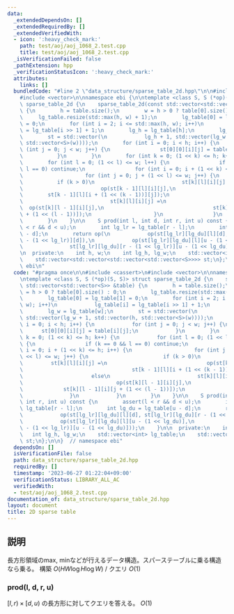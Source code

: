 ```yaml
---
data:
  _extendedDependsOn: []
  _extendedRequiredBy: []
  _extendedVerifiedWith:
  - icon: ':heavy_check_mark:'
    path: test/aoj/aoj_1068_2.test.cpp
    title: test/aoj/aoj_1068_2.test.cpp
  _isVerificationFailed: false
  _pathExtension: hpp
  _verificationStatusIcon: ':heavy_check_mark:'
  attributes:
    links: []
  bundledCode: "#line 2 \"data_structure/sparse_table_2d.hpp\"\n\n#include <cassert>\n\
    #include <vector>\n\nnamespace ebi {\n\ntemplate <class S, S (*op)(S, S)> struct\
    \ sparse_table_2d {\n    sparse_table_2d(const std::vector<std::vector<S>> &table)\
    \ {\n        h = table.size();\n        w = h > 0 ? table[0].size() : 0;\n   \
    \     lg_table.resize(std::max(h, w) + 1);\n        lg_table[0] = lg_table[1]\
    \ = 0;\n        for (int i = 2; i <= std::max(h, w); i++)\n            lg_table[i]\
    \ = lg_table[i >> 1] + 1;\n        lg_h = lg_table[h];\n        lg_w = lg_table[w];\n\
    \        st = std::vector(\n            lg_h + 1, std::vector(lg_w + 1, std::vector(h,\
    \ std::vector<S>(w))));\n        for (int i = 0; i < h; i++) {\n            for\
    \ (int j = 0; j < w; j++) {\n                st[0][0][i][j] = table[i][j];\n \
    \           }\n        }\n        for (int k = 0; (1 << k) <= h; k++) {\n    \
    \        for (int l = 0; (1 << l) <= w; l++) {\n                if (k == 0 &&\
    \ l == 0) continue;\n                for (int i = 0; i + (1 << k) <= h; i++) {\n\
    \                    for (int j = 0; j + (1 << l) <= w; j++) {\n             \
    \           if (k > 0)\n                            st[k][l][i][j] =\n       \
    \                         op(st[k - 1][l][i][j],\n                           \
    \        st[k - 1][l][i + (1 << (k - 1))][j]);\n                        else\n\
    \                            st[k][l][i][j] =\n                              \
    \  op(st[k][l - 1][i][j],\n                                   st[k][l - 1][i][j\
    \ + (1 << (l - 1))]);\n                    }\n                }\n            }\n\
    \        }\n    }\n\n    S prod(int l, int d, int r, int u) const {\n        assert(l\
    \ < r && d < u);\n        int lg_lr = lg_table[r - l];\n        int lg_du = lg_table[u\
    \ - d];\n        return op(\n            op(st[lg_lr][lg_du][l][d], st[lg_lr][lg_du][r\
    \ - (1 << lg_lr)][d]),\n            op(st[lg_lr][lg_du][l][u - (1 << lg_du)],\n\
    \               st[lg_lr][lg_du][r - (1 << lg_lr)][u - (1 << lg_du)]));\n    }\n\
    \n  private:\n    int h, w;\n    int lg_h, lg_w;\n    std::vector<int> lg_table;\n\
    \    std::vector<std::vector<std::vector<std::vector<S>>>> st;\n};\n\n}  // namespace\
    \ ebi\n"
  code: "#pragma once\n\n#include <cassert>\n#include <vector>\n\nnamespace ebi {\n\
    \ntemplate <class S, S (*op)(S, S)> struct sparse_table_2d {\n    sparse_table_2d(const\
    \ std::vector<std::vector<S>> &table) {\n        h = table.size();\n        w\
    \ = h > 0 ? table[0].size() : 0;\n        lg_table.resize(std::max(h, w) + 1);\n\
    \        lg_table[0] = lg_table[1] = 0;\n        for (int i = 2; i <= std::max(h,\
    \ w); i++)\n            lg_table[i] = lg_table[i >> 1] + 1;\n        lg_h = lg_table[h];\n\
    \        lg_w = lg_table[w];\n        st = std::vector(\n            lg_h + 1,\
    \ std::vector(lg_w + 1, std::vector(h, std::vector<S>(w))));\n        for (int\
    \ i = 0; i < h; i++) {\n            for (int j = 0; j < w; j++) {\n          \
    \      st[0][0][i][j] = table[i][j];\n            }\n        }\n        for (int\
    \ k = 0; (1 << k) <= h; k++) {\n            for (int l = 0; (1 << l) <= w; l++)\
    \ {\n                if (k == 0 && l == 0) continue;\n                for (int\
    \ i = 0; i + (1 << k) <= h; i++) {\n                    for (int j = 0; j + (1\
    \ << l) <= w; j++) {\n                        if (k > 0)\n                   \
    \         st[k][l][i][j] =\n                                op(st[k - 1][l][i][j],\n\
    \                                   st[k - 1][l][i + (1 << (k - 1))][j]);\n  \
    \                      else\n                            st[k][l][i][j] =\n  \
    \                              op(st[k][l - 1][i][j],\n                      \
    \             st[k][l - 1][i][j + (1 << (l - 1))]);\n                    }\n \
    \               }\n            }\n        }\n    }\n\n    S prod(int l, int d,\
    \ int r, int u) const {\n        assert(l < r && d < u);\n        int lg_lr =\
    \ lg_table[r - l];\n        int lg_du = lg_table[u - d];\n        return op(\n\
    \            op(st[lg_lr][lg_du][l][d], st[lg_lr][lg_du][r - (1 << lg_lr)][d]),\n\
    \            op(st[lg_lr][lg_du][l][u - (1 << lg_du)],\n               st[lg_lr][lg_du][r\
    \ - (1 << lg_lr)][u - (1 << lg_du)]));\n    }\n\n  private:\n    int h, w;\n \
    \   int lg_h, lg_w;\n    std::vector<int> lg_table;\n    std::vector<std::vector<std::vector<std::vector<S>>>>\
    \ st;\n};\n\n}  // namespace ebi"
  dependsOn: []
  isVerificationFile: false
  path: data_structure/sparse_table_2d.hpp
  requiredBy: []
  timestamp: '2023-06-27 01:22:04+09:00'
  verificationStatus: LIBRARY_ALL_AC
  verifiedWith:
  - test/aoj/aoj_1068_2.test.cpp
documentation_of: data_structure/sparse_table_2d.hpp
layout: document
title: 2D sparse table
---
```


## 説明

長方形領域のmax, minなどが行えるデータ構造。スパーステーブルに乗る構造なら乗る。
構築 $O(HW\log H \log W)$ / クエリ $O(1)$

### prod(l, d, r, u)

$[l, r) \times [d, u)$ の長方形に対してクエリを答える。 $O(1)$